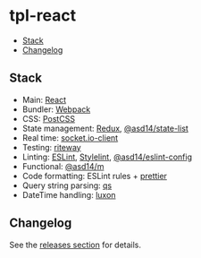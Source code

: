 <!-- markdownlint-disable line-length -->

# tpl-react

<!-- vim-markdown-toc GFM -->

* [Stack](#stack)
* [Changelog](#changelog)

<!-- vim-markdown-toc -->

## Stack

* Main: [React](https://github.com/facebook/react)
* Bundler: [Webpack](https://github.com/webpack/webpack)
* CSS: [PostCSS](https://github.com/postcss/postcss)
* State management: [Redux](https://github.com/reduxjs/redux), [@asd14/state-list](https://github.com/asd-xiv/state-list)
* Real time: [socket.io-client](https://github.com/socketio/socket.io-client)
* Testing: [riteway](https://github.com/ericelliott/riteway)
* Linting: [ESLint](https://github.com/eslint/eslint), [Stylelint](https://github.com/stylelint/stylelint), [@asd14/eslint-config](https://github.com/asd-xiv/eslint-config)
* Functional: [@asd14/m](https://github.com/asd-xiv/m)
* Code formatting: ESLint rules + [prettier](https://github.com/prettier/prettier)
* Query string parsing: [qs](https://github.com/ljharb/qs)
* DateTime handling: [luxon](https://github.com/moment/luxon)

## Changelog

See the [releases section](https://github.com/andreidmt/tpl-react/releases) for details.

